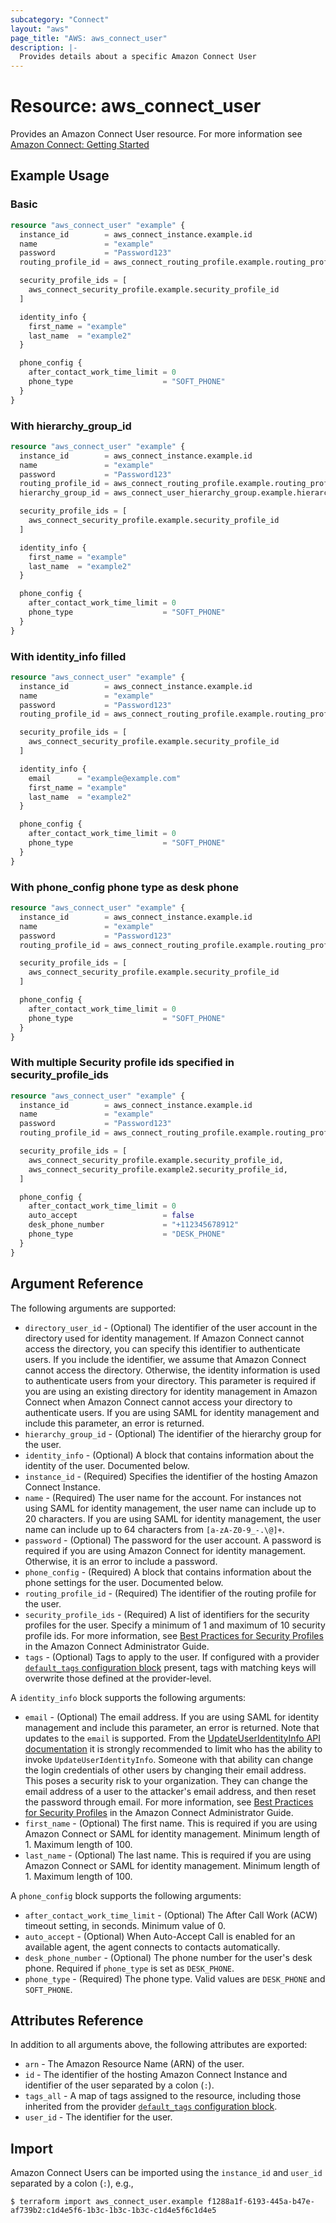 ```yaml
---
subcategory: "Connect"
layout: "aws"
page_title: "AWS: aws_connect_user"
description: |-
  Provides details about a specific Amazon Connect User
---
```


# Resource: aws_connect_user

Provides an Amazon Connect User resource. For more information see
[Amazon Connect: Getting Started](https://docs.aws.amazon.com/connect/latest/adminguide/amazon-connect-get-started.html)

## Example Usage

### Basic

```terraform
resource "aws_connect_user" "example" {
  instance_id        = aws_connect_instance.example.id
  name               = "example"
  password           = "Password123"
  routing_profile_id = aws_connect_routing_profile.example.routing_profile_id

  security_profile_ids = [
    aws_connect_security_profile.example.security_profile_id
  ]

  identity_info {
    first_name = "example"
    last_name  = "example2"
  }

  phone_config {
    after_contact_work_time_limit = 0
    phone_type                    = "SOFT_PHONE"
  }
}
```

### With hierarchy_group_id

```terraform
resource "aws_connect_user" "example" {
  instance_id        = aws_connect_instance.example.id
  name               = "example"
  password           = "Password123"
  routing_profile_id = aws_connect_routing_profile.example.routing_profile_id
  hierarchy_group_id = aws_connect_user_hierarchy_group.example.hierarchy_group_id

  security_profile_ids = [
    aws_connect_security_profile.example.security_profile_id
  ]

  identity_info {
    first_name = "example"
    last_name  = "example2"
  }

  phone_config {
    after_contact_work_time_limit = 0
    phone_type                    = "SOFT_PHONE"
  }
}
```

### With identity_info filled

```terraform
resource "aws_connect_user" "example" {
  instance_id        = aws_connect_instance.example.id
  name               = "example"
  password           = "Password123"
  routing_profile_id = aws_connect_routing_profile.example.routing_profile_id

  security_profile_ids = [
    aws_connect_security_profile.example.security_profile_id
  ]

  identity_info {
    email      = "example@example.com"
    first_name = "example"
    last_name  = "example2"
  }

  phone_config {
    after_contact_work_time_limit = 0
    phone_type                    = "SOFT_PHONE"
  }
}
```

### With phone_config phone type as desk phone

```terraform
resource "aws_connect_user" "example" {
  instance_id        = aws_connect_instance.example.id
  name               = "example"
  password           = "Password123"
  routing_profile_id = aws_connect_routing_profile.example.routing_profile_id

  security_profile_ids = [
    aws_connect_security_profile.example.security_profile_id
  ]

  phone_config {
    after_contact_work_time_limit = 0
    phone_type                    = "SOFT_PHONE"
  }
}
```

### With multiple Security profile ids specified in security_profile_ids

```terraform
resource "aws_connect_user" "example" {
  instance_id        = aws_connect_instance.example.id
  name               = "example"
  password           = "Password123"
  routing_profile_id = aws_connect_routing_profile.example.routing_profile_id

  security_profile_ids = [
    aws_connect_security_profile.example.security_profile_id,
    aws_connect_security_profile.example2.security_profile_id,
  ]

  phone_config {
    after_contact_work_time_limit = 0
    auto_accept                   = false
    desk_phone_number             = "+112345678912"
    phone_type                    = "DESK_PHONE"
  }
}
```

## Argument Reference

The following arguments are supported:

* `directory_user_id` - (Optional) The identifier of the user account in the directory used for identity management. If Amazon Connect cannot access the directory, you can specify this identifier to authenticate users. If you include the identifier, we assume that Amazon Connect cannot access the directory. Otherwise, the identity information is used to authenticate users from your directory. This parameter is required if you are using an existing directory for identity management in Amazon Connect when Amazon Connect cannot access your directory to authenticate users. If you are using SAML for identity management and include this parameter, an error is returned.
* `hierarchy_group_id` - (Optional) The identifier of the hierarchy group for the user.
* `identity_info` - (Optional) A block that contains information about the identity of the user. Documented below.
* `instance_id` - (Required) Specifies the identifier of the hosting Amazon Connect Instance.
* `name` - (Required) The user name for the account. For instances not using SAML for identity management, the user name can include up to 20 characters. If you are using SAML for identity management, the user name can include up to 64 characters from `[a-zA-Z0-9_-.\@]+`.
* `password` - (Optional) The password for the user account. A password is required if you are using Amazon Connect for identity management. Otherwise, it is an error to include a password.
* `phone_config` - (Required) A block that contains information about the phone settings for the user. Documented below.
* `routing_profile_id` - (Required) The identifier of the routing profile for the user.
* `security_profile_ids` - (Required) A list of identifiers for the security profiles for the user. Specify a minimum of 1 and maximum of 10 security profile ids. For more information, see [Best Practices for Security Profiles](https://docs.aws.amazon.com/connect/latest/adminguide/security-profile-best-practices.html) in the Amazon Connect Administrator Guide.
* `tags` - (Optional) Tags to apply to the user. If configured with a provider
[`default_tags` configuration block](/docs/providers/aws/index.html#default_tags-configuration-block) present, tags with matching keys will overwrite those defined at the provider-level.

A `identity_info` block supports the following arguments:

* `email` - (Optional) The email address. If you are using SAML for identity management and include this parameter, an error is returned. Note that updates to the `email` is supported. From the [UpdateUserIdentityInfo API documentation](https://docs.aws.amazon.com/connect/latest/APIReference/API_UpdateUserIdentityInfo.html) it is strongly recommended to limit who has the ability to invoke `UpdateUserIdentityInfo`. Someone with that ability can change the login credentials of other users by changing their email address. This poses a security risk to your organization. They can change the email address of a user to the attacker's email address, and then reset the password through email. For more information, see [Best Practices for Security Profiles](https://docs.aws.amazon.com/connect/latest/adminguide/security-profile-best-practices.html) in the Amazon Connect Administrator Guide.
* `first_name` - (Optional) The first name. This is required if you are using Amazon Connect or SAML for identity management. Minimum length of 1. Maximum length of 100.
* `last_name` - (Optional) The last name. This is required if you are using Amazon Connect or SAML for identity management. Minimum length of 1. Maximum length of 100.

A `phone_config` block supports the following arguments:

* `after_contact_work_time_limit` - (Optional) The After Call Work (ACW) timeout setting, in seconds. Minimum value of 0.
* `auto_accept` - (Optional) When Auto-Accept Call is enabled for an available agent, the agent connects to contacts automatically.
* `desk_phone_number` - (Optional) The phone number for the user's desk phone. Required if `phone_type` is set as `DESK_PHONE`.
* `phone_type` - (Required) The phone type. Valid values are `DESK_PHONE` and `SOFT_PHONE`.

## Attributes Reference

In addition to all arguments above, the following attributes are exported:

* `arn` - The Amazon Resource Name (ARN) of the user.
* `id` - The identifier of the hosting Amazon Connect Instance and identifier of the user
separated by a colon (`:`).
* `tags_all` - A map of tags assigned to the resource, including those inherited from the provider [`default_tags` configuration block](/docs/providers/aws/index.html#default_tags-configuration-block).
* `user_id` - The identifier for the user.

## Import

Amazon Connect Users can be imported using the `instance_id` and `user_id` separated by a colon (`:`), e.g.,

```
$ terraform import aws_connect_user.example f1288a1f-6193-445a-b47e-af739b2:c1d4e5f6-1b3c-1b3c-1b3c-c1d4e5f6c1d4e5
```
